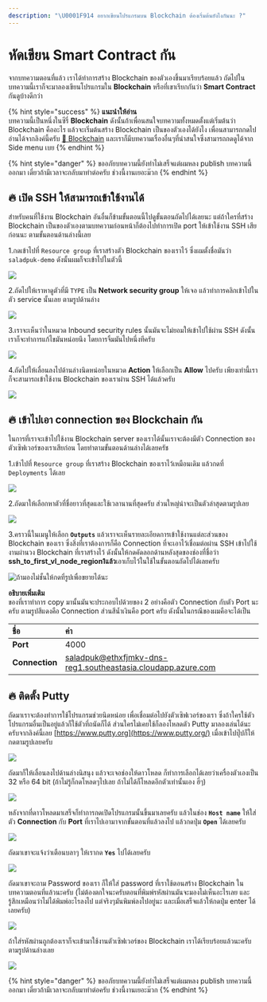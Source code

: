 ```yaml
---
description: "\U0001F914 อยากเขียนโปรแกรมบน Blockchain ต้องเริ่มต้นยังไงกันนะ ?"
---
```


# หัดเขียน Smart Contract กัน

จากบทความตอนที่แล้ว เราได้ทำการสร้าง Blockchain ของตัวเองขึ้นมาเรียบร้อยแล้ว ถัดไปในบทความนี้เราก็จะมาลองเขียนโปรแกรมใน **Blockchain** หรือที่เขาเรียกกันว่า **Smart Contract** กันดูบ้างดีกว่า

{% hint style="success" %}
**แนะนำให้อ่าน**  
บทความนี้เป็นหนึ่งในซีรี่ **Blockchain** ดังนั้นถ้าเพื่อนสนใจบทความทั้งหมดตั้งแต่เริ่มต้นว่า Blockchain คืออะไร แล้วจะเริ่มต้นสร้าง Blockchain เป็นของตัวเองได้ยังไง เพื่อนสามารถกดไปอ่านได้จากลิงค์นี้ครับ [👶 Blockchain](https://saladpuk.gitbook.io/learn/cloud/blockchain) และเราก็มีบทความเรื่องอื่นๆที่น่าสนใจซึ่งสามารถกดดูได้จาก Side menu เบย
{% endhint %}

{% hint style="danger" %}
ขออภัยบทความนี้ยังทำไม่เสร็จแต่ผมหลง publish บทความนี้ออกมา เดี๋ยวถ้ามีเวลาจะกลับมาทำต่อครับ ช่วงนี้งานเยอะม๊วก
{% endhint %}

## 🔥 เปิด SSH ให้สามารถเข้าใช้งานได้

สำหรับคนที่ใช้งาน Blockchain อันอื่นก็ข้ามขั้นตอนนี้ไปดูขั้นตอนถัดไปได้เลยนะ แต่ถ้าใครที่สร้าง Blockchain เป็นของตัวเองตามบทความก่อนหน้าก็ต้องไปทำการเปิด port ให้เข้าใช้งาน SSH เสียก่อนนะ ตามขั้นตอนด้านล่างนี้เลย

1.กดเข้าไปที่ `Resource group` ที่เราสร้างตัว Blockchain ของเราไว้ ซึ่งผมตั้งชื่อมันว่า `saladpuk-demo` ดังนั้นผมก็จะเข้าไปในตัวนี้

![](../../.gitbook/assets/select-resourcegroup.png)

2.ถัดไปให้เราหาดูตัวที่มี `TYPE` เป็น **Network security group** ให้เจอ แล้วทำการคลิกเข้าไปในตัว service นั้นเลย ตามรูปด้านล่าง

![](../../.gitbook/assets/image%20%2817%29.png)

3.เราจะเห็นว่าในหมวด Inbound security rules นั้นมันจะไม่ยอมให้เข้าไปใช้ผ่าน SSH ดังนั้นเราก็จะทำการแก้ไขมันหน่อยนึง โดยการจิ้มมันไปหนึ่งทีครับ

![](../../.gitbook/assets/image%20%28221%29.png)

4.ถัดไปให้เลื่อนลงไปด้านล่างนิดหน่อยในหมวด **Action** ให้เลือกเป็น **Allow** ไปครับ เพียงเท่านี้เราก็จะสามารถเข้าใช้งาน Blockchain ของเราผ่าน SSH ได้แล้วครับ

![](../../.gitbook/assets/image%20%28303%29.png)

## 🔥 เข้าไปเอา connection ของ Blockchain กัน

ในการที่เราจะเข้าไปใช้งาน Blockchain server ของเราได้นั้นเราจะต้องมีตัว Connection ของตัวเซิฟเวอร์ของเราเสียก่อน โดยทำตามขั้นตอนด้านล่างได้เลยครัช

1.เข้าไปที่ `Resource group` ที่เราสร้าง Blockchain ของเราไว้เหมือนเดิม แล้วกดที่ `Deployments` ได้เลย

![](../../.gitbook/assets/image%20%28299%29.png)

2.ถัดมาให้เลือกหาตัวที่ชื่อยาวที่สุดและใช้เวลานานที่สุดครับ ส่วนใหญ่น่าจะเป็นตัวล่าสุดตามรูปเลย

![](../../.gitbook/assets/image%20%2818%29.png)

3.คราวนี้ในเมนูให้เลือก **`Outputs`** แล้วเราจะเห็นรายละเอียดการเข้าใช้งานแต่ละส่วนของ Blockchain ของเรา ซึ่งสิ่งที่เราต้องการก็คือ Connection ที่จะเอาไว้เชื่อมต่อผ่าน SSH เข้าไปใช้งานผ่านวง Blockchain ที่เราสร้างไว้ ดังนั้นให้กดคัดลอกด้านหลังสุดของช่องที่ชื่อว่า **ssh\_to\_first\_vl\_node\_region1แล้ว**เอาเก็บไว้ในใช้ในขั้นตอนถัดไปได้เลยครับ

![&#xE16;&#xE49;&#xE32;&#xE21;&#xE2D;&#xE07;&#xE44;&#xE21;&#xE48;&#xE0A;&#xE31;&#xE49;&#xE19;&#xE43;&#xE2B;&#xE49;&#xE01;&#xE14;&#xE17;&#xE35;&#xE48;&#xE23;&#xE39;&#xE1B;&#xE40;&#xE1E;&#xE37;&#xE48;&#xE2D;&#xE02;&#xE22;&#xE32;&#xE22;&#xE44;&#xE14;&#xE49;&#xE19;&#xE30;](../../.gitbook/assets/image%20%2840%29.png)

**อธิบายเพิ่มเติม**  
ของที่เราทำการ copy มานั้นมันจะประกอบไปด้วยของ 2 อย่างคือตัว Connection กับตัว Port นะครับ ตามรูปสีแดงคือ Connection ส่วนสีน้ำเงินคือ port ครับ ดังนั้นในกรณีของผมคือจะได้เป็น

| ชื่อ | ค่า |
| :--- | :--- |
| **Port** | 4000 |
| **Connection** | saladpuk@ethxfjmkv-dns-reg1.southeastasia.cloudapp.azure.com |

## 🔥 ติดตั้ง Putty

ถัดมาเราจะต้องทำการใช้โปรแกรมช่วยนิดหน่อย เพื่อเชื่อมต่อไปยังตัวเซิฟเวอร์ของเรา ซึ่งถ้าใครใช้ตัวโปรแกรมอื่นเป็นอยู่แล้วก็ใช้ตัวที่ถนัดก็ได้ ส่วนใครไม่เคยใช้ก็ลองโหลดตัว Putty มาลองเล่นได้นะครับจากลิงค์นี้เลย [https://www.putty.org](https://www.putty.org/) เมื่อเข้าไปปุ๊ปก็ให้กดตามรูปเลยครับ

![](../../.gitbook/assets/image%20%28335%29.png)

ถัดมาก็ให้เลื่อนลงไปด้านล่างนิสนุง แล้วจะเจอช่องให้ดาวโหลด ก็ทำการเลือกได้เลยว่าเครื่องตัวเองเป็น 32 หรือ 64 bit \(ถ้าไม่รู้ก็กดโหลดๆไปเลย ถ้าไม่ได้ก็โหลดอีกตัวเท่านั้นเอง ฮี่ๆ\)

![](../../.gitbook/assets/image%20%2857%29.png)

หลังจากที่ดาวโหลดมาเสร็จก็ทำการกดเปิดโปรแกรมนั้นขึ้นมาเลยครับ แล้วในช่อง **`Host name`** ให้ใส่ตัว **Connection** กับ **Port** ที่เราไปเอามาจากขั้นตอนที่แล้วลงไป แล้วกดปุ่ม **`Open`** ได้เลยครับ

![](../../.gitbook/assets/image%20%28175%29.png)

ถัดมาเขาจะแจ้งว่าเตือนบลาๆ ให้เรากด **`Yes`** ไปได้เลยครับ

![](../../.gitbook/assets/image%20%28256%29.png)

ถัดมาเขาจะถาม Password ของเรา ก็ให้ใส่ password ที่เราใช้ตอนสร้าง Blockchain ในบทความตอนที่แล้วนะครับ \(ไม่ต้องตกใจนะครับตอนที่พิมพ์รหัสผ่านมันจะมองไม่เห็นอะไรเลย และรู้สึกเหมือนว่าไม่ได้พิมพ์อะไรลงไป แต่จริงๆมันพิมพ์ลงไปอยู่นะ และเมื่อเสร็จแล้วให้กดปุ่ม enter ได้เลยครับ\)

![](../../.gitbook/assets/image%20%28183%29.png)

ถ้าใส่รหัสผ่านถูกต้องเราก็จะเข้ามาใช้งานตัวเซิฟเวอร์ของ Blockchain เราได้เรียบร้อยแล้วนะครับ ตามรูปด้านล่างเลย

![](../../.gitbook/assets/image%20%2899%29.png)

{% hint style="danger" %}
ขออภัยบทความนี้ยังทำไม่เสร็จแต่ผมหลง publish บทความนี้ออกมา เดี๋ยวถ้ามีเวลาจะกลับมาทำต่อครับ ช่วงนี้งานเยอะม๊วก
{% endhint %}

